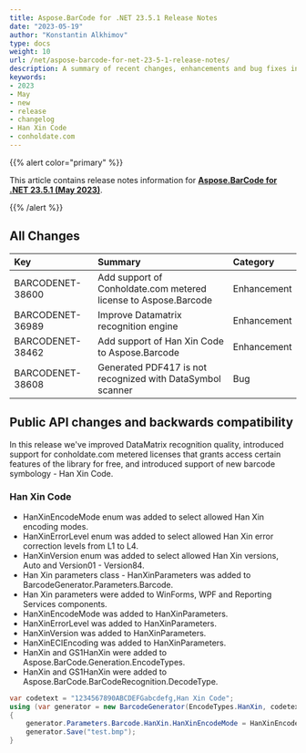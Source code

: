 ```yaml
---
title: Aspose.BarCode for .NET 23.5.1 Release Notes
date: "2023-05-19"
author: "Konstantin Alkhimov"
type: docs
weight: 10
url: /net/aspose-barcode-for-net-23-5-1-release-notes/
description: A summary of recent changes, enhancements and bug fixes in Aspose.BarCode for .NET 23.5.1 (May 2023) release.
keywords:
- 2023
- May
- new
- release
- changelog
- Han Xin Code
- conholdate.com
---
```


{{% alert color="primary" %}} 

This article contains release notes information for [**Aspose.BarCode for .NET 23.5.1 (May 2023)**](https://downloads.aspose.com/barcode/net/new-releases/aspose.barcode-for-.net-23.5.1/).

{{% /alert %}} 
## **All Changes**

|**Key**|**Summary**|**Category**|
| :- | :- | :- |
|BARCODENET-38600|Add support of Conholdate.com metered license to Aspose.Barcode|Enhancement|
|BARCODENET-36989|Improve Datamatrix recognition engine|Enhancement|
|BARCODENET-38462|Add support of Han Xin Code to Aspose.Barcode|Enhancement|
|BARCODENET-38608|Generated PDF417 is not recognized with DataSymbol scanner|Bug|

## Public API changes and backwards compatibility

In this release we've improved DataMatrix recognition quality, introduced support for conholdate.com metered licenses that grants access certain features of the library for free, and introduced support of new barcode symbology - Han Xin Code.

### Han Xin Code

- HanXinEncodeMode enum was added to select allowed Han Xin encoding modes.
- HanXinErrorLevel enum was added to select allowed Han Xin error correction levels from L1 to L4.
- HanXinVersion enum was added to select allowed Han Xin versions, Auto and Version01 - Version84.
- Han Xin parameters class - HanXinParameters was added to BarcodeGenerator.Parameters.Barcode.
- Han Xin parameters were added to WinForms, WPF and Reporting Services components.
- HanXinEncodeMode was added to HanXinParameters.
- HanXinErrorLevel was added to HanXinParameters.
- HanXinVersion was added to HanXinParameters.
- HanXinECIEncoding was added to HanXinParameters.
- HanXin and GS1HanXin were added to Aspose.BarCode.Generation.EncodeTypes.
- HanXin and GS1HanXin were added to Aspose.BarCode.BarCodeRecognition.DecodeType.

```cs
var codetext = "1234567890ABCDEFGabcdefg,Han Xin Code";
using (var generator = new BarcodeGenerator(EncodeTypes.HanXin, codetext))
{
    generator.Parameters.Barcode.HanXin.HanXinEncodeMode = HanXinEncodeMode.Auto;
    generator.Save("test.bmp");
}
```
